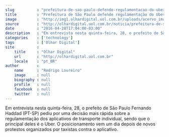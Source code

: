 ```yaml
---
slug          : "prefeitura-de-sao-paulo-defende-regulamentacao-do-uber"
title         : "Prefeitura de São Paulo defende regulamentação do Uber"
image         : "http://img1.olhardigital.uol.com.br/uploads/acervo_imagens/2016/04/20160428171320_660_420.jpg"
source        : "http://olhardigital.uol.com.br/noticia/prefeitura-de-sao-paulo-defende-regulamentacao-do-uber/57762"
date          : "2016-04-28T17:04:00-03:00"
description   : "Em entrevista nesta quinta-feira, 28, o prefeito de São Paulo Fernando Haddad (PT-SP) pediu por uma decisão mais rápida sobre a regulamentação dos aplicativos de transporte individual, sendo que o principal deles é o Uber. O posicionamento vem um dia depois de novos protestos organizados por taxistas contra o aplicativo."
categories    : ['technology']
tags          : ['Olhar Digital']
site          :
    title     : "Olhar Digital"
    url       : "http://olhardigital.uol.com.br"
    locale    : "pt_BR"
author        :
    name      : "Rodrigo Loureiro"
    image     : null
    biography : null
    profile   : null
    facebook  : null
    twitter   : null
---
```


Em entrevista nesta quinta-feira, 28, o prefeito de São Paulo Fernando Haddad (PT-SP) pediu por uma decisão mais rápida sobre a regulamentação dos aplicativos de transporte individual, sendo que o principal deles é o Uber. O posicionamento vem um dia depois de novos protestos organizados por taxistas contra o aplicativo.
